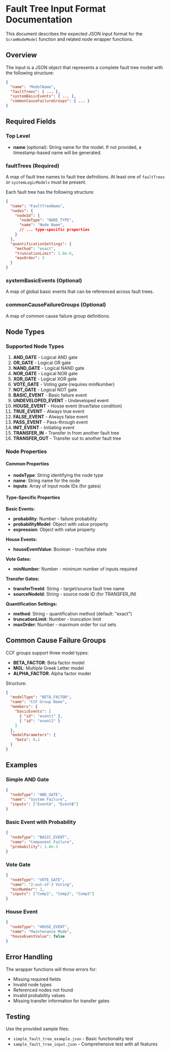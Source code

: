 # Fault Tree Input Format Documentation

This document describes the expected JSON input format for the `ScramNodeModel` function and related node wrapper functions.

## Overview

The input is a JSON object that represents a complete fault tree model with the following structure:

```json
{
  "name": "ModelName",
  "faultTrees": { ... },
  "systemBasicEvents": { ... },
  "commonCauseFailureGroups": { ... }
}
```

## Required Fields

### Top Level
- **name** (optional): String name for the model. If not provided, a timestamp-based name will be generated.

### faultTrees (Required)
A map of fault tree names to fault tree definitions. At least one of `faultTrees` or `systemLogicModels` must be present.

Each fault tree has the following structure:
```json
{
  "name": "FaultTreeName",
  "nodes": {
    "nodeId": {
      "nodeType": "NODE_TYPE",
      "name": "Node Name",
      // ... type-specific properties
    }
  },
  "quantificationSettings": {
    "method": "exact",
    "truncationLimit": 1.0e-6,
    "maxOrder": 3
  }
}
```

### systemBasicEvents (Optional)
A map of global basic events that can be referenced across fault trees.

### commonCauseFailureGroups (Optional)
A map of common cause failure group definitions.

## Node Types

### Supported Node Types

1. **AND_GATE** - Logical AND gate
2. **OR_GATE** - Logical OR gate  
3. **NAND_GATE** - Logical NAND gate
4. **NOR_GATE** - Logical NOR gate
5. **XOR_GATE** - Logical XOR gate
6. **VOTE_GATE** - Voting gate (requires minNumber)
7. **NOT_GATE** - Logical NOT gate
8. **BASIC_EVENT** - Basic failure event
9. **UNDEVELOPED_EVENT** - Undeveloped event
10. **HOUSE_EVENT** - House event (true/false condition)
11. **TRUE_EVENT** - Always true event
12. **FALSE_EVENT** - Always false event
13. **PASS_EVENT** - Pass-through event
14. **INIT_EVENT** - Initiating event
15. **TRANSFER_IN** - Transfer in from another fault tree
16. **TRANSFER_OUT** - Transfer out to another fault tree

### Node Properties

#### Common Properties
- **nodeType**: String identifying the node type
- **name**: String name for the node
- **inputs**: Array of input node IDs (for gates)

#### Type-Specific Properties

**Basic Events:**
- **probability**: Number - failure probability
- **probabilityModel**: Object with value property
- **expression**: Object with value property

**House Events:**
- **houseEventValue**: Boolean - true/false state

**Vote Gates:**
- **minNumber**: Number - minimum number of inputs required

**Transfer Gates:**
- **transferTreeId**: String - target/source fault tree name
- **sourceNodeId**: String - source node ID (for TRANSFER_IN)

**Quantification Settings:**
- **method**: String - quantification method (default: "exact")
- **truncationLimit**: Number - truncation limit
- **maxOrder**: Number - maximum order for cut sets

## Common Cause Failure Groups

CCF groups support three model types:
- **BETA_FACTOR**: Beta factor model
- **MGL**: Multiple Greek Letter model  
- **ALPHA_FACTOR**: Alpha factor model

Structure:
```json
{
  "modelType": "BETA_FACTOR",
  "name": "CCF Group Name",
  "members": {
    "basicEvents": [
      { "id": "event1" },
      { "id": "event2" }
    ]
  },
  "modelParameters": {
    "beta": 0.1
  }
}
```

## Examples

### Simple AND Gate
```json
{
  "nodeType": "AND_GATE",
  "name": "System Failure",
  "inputs": ["EventA", "EventB"]
}
```

### Basic Event with Probability
```json
{
  "nodeType": "BASIC_EVENT", 
  "name": "Component Failure",
  "probability": 1.0e-3
}
```

### Vote Gate
```json
{
  "nodeType": "VOTE_GATE",
  "name": "2-out-of-3 Voting",
  "minNumber": 2,
  "inputs": ["Comp1", "Comp2", "Comp3"]
}
```

### House Event
```json
{
  "nodeType": "HOUSE_EVENT",
  "name": "Maintenance Mode", 
  "houseEventValue": false
}
```

## Error Handling

The wrapper functions will throw errors for:
- Missing required fields
- Invalid node types
- Referenced nodes not found
- Invalid probability values
- Missing transfer information for transfer gates

## Testing

Use the provided sample files:
- `simple_fault_tree_example.json` - Basic functionality test
- `sample_fault_tree_input.json` - Comprehensive test with all features 